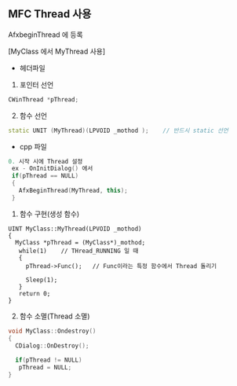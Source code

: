 ## MFC Thread 사용
AfxbeginThread 에 등록

[MyClass 에서 MyThread 사용]
* 헤더파일

1. 포인터 선언
```cpp
CWinThread *pThread;
```

2. 함수 선언
```cpp
static UNIT (MyThread)(LPVOID _mothod );    // 반드시 static 선언
```

* cpp 파일
```cpp
0. 시작 시에 Thread 설정
 ex - OnInitDialog() 에서
 if(pThread == NULL)
 {
   AfxBeginThread(MyThread, this);
 }
```

1. 함수 구현(생성 함수) 
```
UINT MyClass::MyThread(LPVOID _mothod)
{
  MyClass *pThread = (MyClass*)_mothod;
   while(1)    // THread_RUNNING 일 때
   {
     pThread->Func();   // Func이라는 특정 함수에서 Thread 돌리기
     
     Sleep(1);
   }
   return 0;
}
```

2. 함수 소멸(Thread 소멸)
```cpp
void MyClass::Ondestroy()
{
  CDialog::OnDestroy();
   
  if(pThread != NULL)
   pThread = NULL;
}
```

